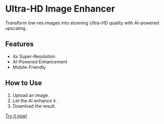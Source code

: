 # Ultra-HD Image Enhancer  

Transform low-res images into stunning Ultra-HD quality with AI-powered upscaling.  

## Features  
- 4x Super-Resolution  
- AI-Powered Enhancement  
- Mobile-Friendly  

## How to Use  
1. Upload an image.  
2. Let the AI enhance it.  
3. Download the result.  

[Try it now!](https://my-image-enhancer.hf.space)  
